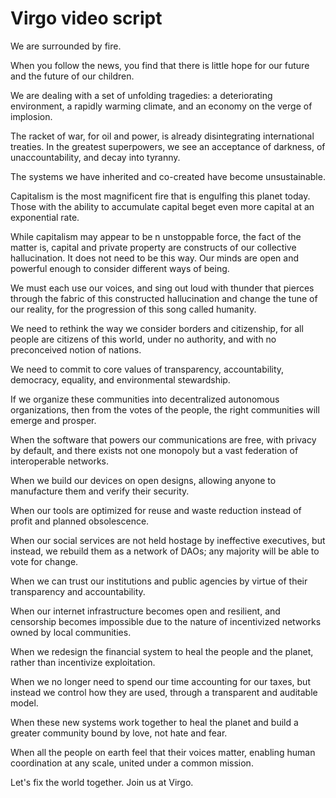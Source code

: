 # Virgo video script

We are surrounded by fire.

When you follow the news, you find that there is little hope for our future and the future of our children.

We are dealing with a set of unfolding tragedies: a deteriorating environment, a rapidly warming climate, and an economy on the verge of implosion.

The racket of war, for oil and power, is already disintegrating international treaties. In the greatest superpowers, we see an acceptance of darkness, of unaccountability, and decay into tyranny.

The systems we have inherited and co-created have become unsustainable.

Capitalism is the most magnificent fire that is engulfing this planet today. Those with the ability to accumulate capital beget even more capital at an exponential rate.

While capitalism may appear to be n unstoppable force, the fact of the matter is, capital and private property are constructs of our collective hallucination. It does not need to be this way. Our minds are open and powerful enough to consider different ways of being.

We must each use our voices, and sing out loud with thunder that pierces through the fabric of this constructed hallucination and change the tune of our reality, for the progression of this song called humanity.

We need to rethink the way we consider borders and citizenship, for all people are citizens of this world, under no authority, and with no preconceived notion of nations.

We need to commit to core values of transparency, accountability, democracy, equality, and environmental stewardship.

If we organize these communities into decentralized autonomous organizations, then from the votes of the people, the right communities will emerge and prosper.

When the software that powers our communications are free, with privacy by default, and there exists not one monopoly but a vast federation of interoperable networks.

When we build our devices on open designs, allowing anyone to manufacture them and verify their security. 

When our tools are optimized for reuse and waste reduction instead of profit and planned obsolescence.

When our social services are not held hostage by ineffective executives, but instead, we rebuild them as a network of DAOs; any majority will be able to vote for change.

When we can trust our institutions and public agencies by virtue of their transparency and accountability.

When our internet infrastructure becomes open and resilient, and censorship becomes impossible due to the nature of incentivized networks owned by local communities.

When we redesign the financial system to heal the people and the planet, rather than incentivize exploitation.

When we no longer need to spend our time accounting for our taxes, but instead we control how they are used, through a transparent and auditable model.

When these new systems work together to heal the planet and build a greater community bound by love, not hate and fear.

When all the people on earth feel that their voices matter, enabling human coordination at any scale, united under a common mission.

Let's fix the world together. Join us at Virgo.
